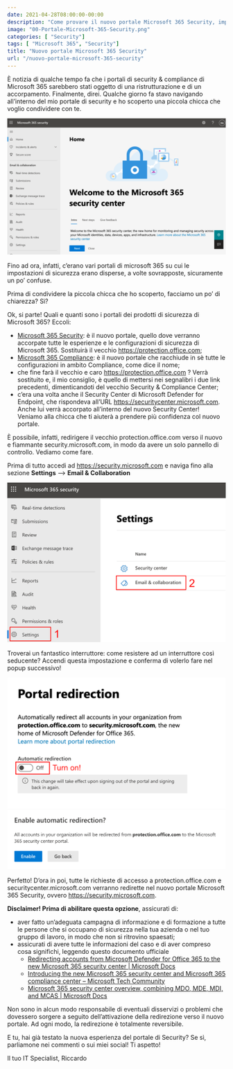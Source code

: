 ```yaml
---
date: 2021-04-28T08:00:00-00:00
description: "Come provare il nuovo portale Microsoft 365 Security, impostando la redirezione del vecchio Security & Compliance Center."
image: "00-Portale-Microsoft-365-Security.png"
categories: [ "Security"]
tags: [ "Microsoft 365", "Security"]
title: "Nuovo portale Microsoft 365 Security"
url: "/nuovo-portale-microsoft-365-security"
---
```

È notizia di qualche tempo fa che i portali di security & compliance di Microsoft 365 sarebbero stati oggetto di una ristrutturazione e di un accorpamento. Finalmente, direi. Qualche giorno fa stavo navigando all’interno del mio portale di security e ho scoperto una piccola chicca che voglio condividere con te.

![Portale security.microsoft.com](00-Portale-Microsoft-365-Security.png)

Fino ad ora, infatti, c’erano vari portali di microsoft 365 su cui le impostazioni di sicurezza erano disperse, a volte sovrapposte, sicuramente un po’ confuse.

Prima di condividere la piccola chicca che ho scoperto, facciamo un po’ di chiarezza? Sì?

Ok, si parte! Quali e quanti sono i portali dei prodotti di sicurezza di Microsoft 365? Eccoli:
- [Microsoft 365 Security](https://security.microsoft.com/): è il nuovo portale, quello dove verranno accorpate tutte le esperienze e le configurazioni di sicurezza di Microsoft 365. Sostituirà il vecchio https://protection.office.com;
- [Microsoft 365 Compliance](https://compliance.microsoft.com/): è il nuovo portale che racchiude in sè tutte le configurazioni in ambito Compliance, come dice il nome;
- che fine farà il vecchio e caro https://protection.office.com ? Verrà sostituito e, il mio consiglio, è quello di mettersi nei segnalibri i due link precedenti, dimenticandoti del vecchio Security & Compliance Center;
- c’era una volta anche il Security Center di Microsoft Defender for Endpoint, che rispondeva all’URL https://securitycenter.microsoft.com. Anche lui verrà accorpato all’interno del nuovo Security Center!
Veniamo alla chicca che ti aiuterà a prendere più confidenza col nuovo portale.

È possibile, infatti, redirigere il vecchio protection.office.com verso il nuovo e fiammante security.microsoft.com, in modo da avere un solo pannello di controllo. Vediamo come fare.

Prima di tutto accedi ad https://security.microsoft.com e naviga fino alla sezione **Settings** –> **Email & Collaboration**

![Impostazioni Email & Collaboration portale security.microsoft.com](01-Microsoft-365-Security-Center-Settings.png)

Troverai un fantastico interruttore: come resistere ad un interruttore così seducente? Accendi questa impostazione e conferma di volerlo fare nel popup successivo!

[![Abilitare la redirezione del portale security.microsoft.com](02-Microsoft-365-Security-Center-Turn-On-Redirection.png)](02-Microsoft-365-Security-Center-Turn-On-Redirection.png)
[![Abilitare la redirezione del portale security.microsoft.com](03-Microsoft-365-Security-Center-Enable-Redicection.png)](03-Microsoft-365-Security-Center-Enable-Redicection.png)

Perfetto! D’ora in poi, tutte le richieste di accesso a protection.office.com e securitycenter.microsoft.com verranno redirette nel nuovo portale Microsoft 365 Security, ovvero https://security.microsoft.com.

**Disclaimer! Prima di abilitare questa opzione**, assicurati di:
- aver fatto un’adeguata campagna di informazione e di formazione a tutte le persone che si occupano di sicurezza nella tua azienda o nel tuo gruppo di lavoro, in modo che non si ritrovino spaesati;
- assicurati di avere tutte le informazioni del caso e di aver compreso cosa significhi, leggendo questo documento ufficiale
  - [Redirecting accounts from Microsoft Defender for Office 365 to the new Microsoft 365 security center | Microsoft Docs](https://docs.microsoft.com/en-us/microsoft-365/security/defender/microsoft-365-security-mdo-redirection?view=o365-worldwide)
  - [Introducing the new Microsoft 365 security center and Microsoft 365 compliance center – Microsoft Tech Community](https://techcommunity.microsoft.com/t5/security-compliance-identity/introducing-the-new-microsoft-365-security-center-and-microsoft/ba-p/326959)
  - [Microsoft 365 security center overview, combining MDO, MDE, MDI, and MCAS | Microsoft Docs](https://docs.microsoft.com/en-us/microsoft-365/security/defender/overview-security-center?view=o365-worldwide)

Non sono in alcun modo responsabile di eventuali disservizi o problemi che dovessero sorgere a seguito dell’attivazione della redirezione verso il nuovo portale. Ad ogni modo, la redirezione è totalmente reversibile.

E tu, hai già testato la nuova esperienza del portale di Security? Se sì, parliamone nei commenti o sui miei social! Ti aspetto!

Il tuo IT Specialist, Riccardo